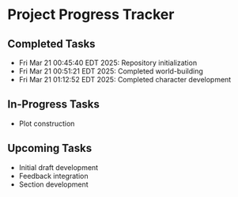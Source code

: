 # Project Progress Tracker

## Completed Tasks
- Fri Mar 21 00:45:40 EDT 2025: Repository initialization
- Fri Mar 21 00:51:21 EDT 2025: Completed world-building
- Fri Mar 21 01:12:52 EDT 2025: Completed character development

## In-Progress Tasks
- Plot construction

## Upcoming Tasks
- Initial draft development
- Feedback integration
- Section development
